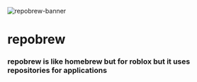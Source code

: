 ![repobrew-banner](https://raw.githubusercontent.com/specowos/repobrew/main/content/gitbanner.png)
# repobrew
### repobrew is like homebrew but for roblox but it uses repositories for applications

